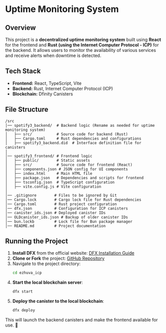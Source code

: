 # Uptime Monitoring System

## Overview
This project is a **decentralized uptime monitoring system** built using **React** for the frontend and **Rust (using the Internet Computer Protocol - ICP)** for the backend. It allows users to monitor the availability of various services and receive alerts when downtime is detected.

## Tech Stack
- **Frontend:** React, TypeScript, Vite
- **Backend:** Rust, Internet Computer Protocol (ICP)
- **Blockchain:** Dfinity Canisters

## File Structure
```
/src
│── spotify3_backend/  # Backend logic (Rename as needed for uptime monitoring system)
│   ├── src/           # Source code for backend (Rust)
│   ├── Cargo.toml     # Rust dependencies and configurations
│   ├── spotify3_backend.did  # Interface definition file for canisters
│
│── spotify3_frontend/ # Frontend logic
│   ├── public/        # Static assets
│   ├── src/           # Source code for frontend (React)
│   ├── components.json # JSON config for UI components
│   ├── index.html     # Main HTML file
│   ├── package.json   # Dependencies and scripts for frontend
│   ├── tsconfig.json  # TypeScript configuration
│   ├── vite.config.js # Vite configuration
│
│── .gitignore        # Files to be ignored by Git
│── Cargo.lock        # Cargo lock file for Rust dependencies
│── Cargo.toml        # Rust project configuration
│── dfx.json          # Configuration for ICP canisters
│── canister_ids.json # Deployed canister IDs
│── OLDcanister_ids.json # Backup of older canister IDs
│── bun.lockb         # Lock file for Bun package manager
│── README.md         # Project documentation
```

## Running the Project
1. **Install DFX** from the official website: [DFX Installation Guide](https://internetcomputer.org/docs/building-apps/getting-started/install)
2. **Clone or Fork** the project: [GitHub Repository](https://github.com/S-Axhwin/ezhuva_icp)
3. Navigate to the project directory:
   ```sh
   cd ezhuva_icp
   ```
4. **Start the local blockchain server**:
   ```sh
   dfx start
   ```
5. **Deploy the canister to the local blockchain**:
   ```sh
   dfx deploy
   ```

This will launch the backend canisters and make the frontend available for use. 🚀
